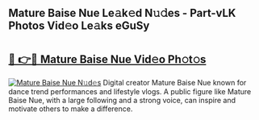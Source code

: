## Mature Baise Nue Le𝚊k𝚎d N𝚞𝚍es - Part-vLK Photos Vid𝚎o Le𝚊ks eGuSy

# <h2><a href="http://fbaikoh.evod.top/?m=Mature+Baise+Nue">🔗 👉🔴 Mature Baise Nue Vid𝚎o Ph𝚘t𝚘s</a></h2>

[![Mature Baise Nue N𝚞d𝚎s](https://i.imgur.com/8V9OHl7.gif)](http://fbaikoh.evod.top/?m=Mature+Baise+Nue)
Digital creator Mature Baise Nue known for dance trend performances and lifestyle vlogs. A public figure like Mature Baise Nue, with a large following and a strong voice, can inspire and motivate others to make a difference. 
